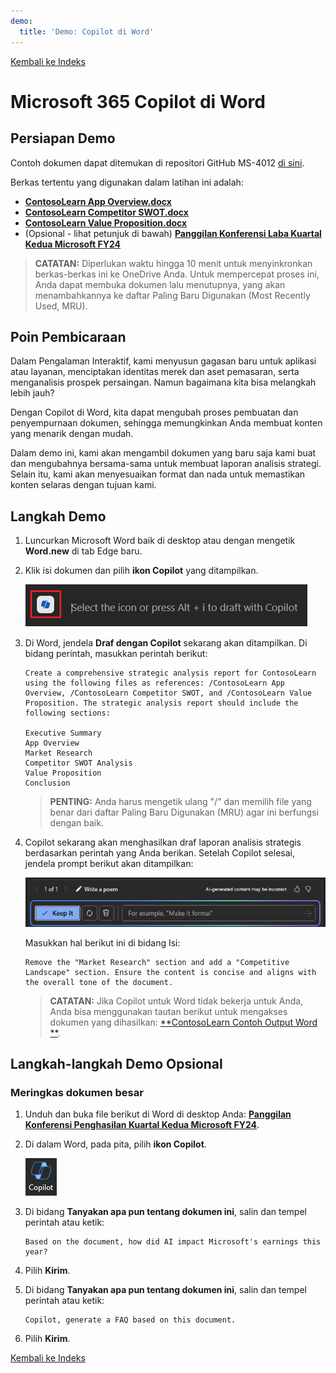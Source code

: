 ```yaml
---
demo:
  title: 'Demo: Copilot di Word'
---
```


[Kembali ke Indeks](https://microsoftlearning.github.io/MS-4012-Microsoft-Copilot-Web-Based-Interactive-Experience-for-Executives/)

# Microsoft 365 Copilot di Word

## Persiapan Demo

Contoh dokumen dapat ditemukan di repositori GitHub MS-4012 [di sini](https://github.com/MicrosoftLearning/MS-4012-Microsoft-Copilot-Unlocked/tree/master/Resourcefiles).

Berkas tertentu yang digunakan dalam latihan ini adalah:

- [**ContosoLearn App Overview.docx**](https://github.com/MicrosoftLearning/MS-4012-Microsoft-Copilot-Unlocked/raw/master/Resourcefiles/ContosoLearn%20App%20Overview.docx)
- [**ContosoLearn Competitor SWOT.docx**](https://github.com/MicrosoftLearning/MS-4012-Microsoft-Copilot-Unlocked/raw/master/Resourcefiles/ContosoLearn%20Competitor%20SWOT.docx)
- [**ContosoLearn Value Proposition.docx**](https://github.com/MicrosoftLearning/MS-4012-Microsoft-Copilot-Unlocked/raw/master/Resourcefiles/ContosoLearn%20Value%20Proposition.docx)
- (Opsional - lihat petunjuk di bawah) [**Panggilan Konferensi Laba Kuartal Kedua Microsoft FY24**](https://github.com/MicrosoftLearning/MS-4012-Microsoft-Copilot-Unlocked/raw/master/Resourcefiles/Microsoft_FY24_Second_Quarter_Earnings_Conference_Call.docx) 

> **CATATAN:** Diperlukan waktu hingga 10 menit untuk menyinkronkan berkas-berkas ini ke OneDrive Anda. Untuk mempercepat proses ini, Anda dapat membuka dokumen lalu menutupnya, yang akan menambahkannya ke daftar Paling Baru Digunakan (Most Recently Used, MRU).

## Poin Pembicaraan

Dalam Pengalaman Interaktif, kami menyusun gagasan baru untuk aplikasi atau layanan, menciptakan identitas merek dan aset pemasaran, serta menganalisis prospek persaingan. Namun bagaimana kita bisa melangkah lebih jauh?

Dengan Copilot di Word, kita dapat mengubah proses pembuatan dan penyempurnaan dokumen, sehingga memungkinkan Anda membuat konten yang menarik dengan mudah.

Dalam demo ini, kami akan mengambil dokumen yang baru saja kami buat dan mengubahnya bersama-sama untuk membuat laporan analisis strategi. Selain itu, kami akan menyesuaikan format dan nada untuk memastikan konten selaras dengan tujuan kami.

## Langkah Demo

1. Luncurkan Microsoft Word baik di desktop atau dengan mengetik **Word.new** di tab Edge baru.
1. Klik isi dokumen dan pilih **ikon Copilot** yang ditampilkan.

    ![Cuplikan layar yang memperlihatkan draf dengan ikon Copilot.](../Demos/Media/draft_with_copilot_icon.png)

1. Di Word, jendela **Draf dengan Copilot** sekarang akan ditampilkan. Di bidang perintah, masukkan perintah berikut:

    ```text
    Create a comprehensive strategic analysis report for ContosoLearn using the following files as references: /ContosoLearn App Overview, /ContosoLearn Competitor SWOT, and /ContosoLearn Value Proposition. The strategic analysis report should include the following sections:
        
    Executive Summary
    App Overview
    Market Research
    Competitor SWOT Analysis
    Value Proposition
    Conclusion
    ```

    > **PENTING:**  Anda harus mengetik ulang "/" dan memilih file yang benar dari daftar Paling Baru Digunakan (MRU) agar ini berfungsi dengan baik.

1. Copilot sekarang akan menghasilkan draf laporan analisis strategis berdasarkan perintah yang Anda berikan. Setelah Copilot selesai, jendela prompt berikut akan ditampilkan:

    ![Tangkapan layar yang menunjukkan tetap di Copilot.](../Demos/Media/keep_it_or_modify.png)
    
    Masukkan hal berikut ini di bidang Isi:

    ```text
    Remove the "Market Research" section and add a "Competitive Landscape" section. Ensure the content is concise and aligns with the overall tone of the document.
    ```

    > **CATATAN:** Jika Copilot untuk Word tidak bekerja untuk Anda, Anda bisa menggunakan tautan berikut untuk mengakses dokumen yang dihasilkan: [**ContosoLearn Contoh Output Word **](https://github.com/MicrosoftLearning/MS-4012-Microsoft-Copilot-Unlocked/raw/master/Resourcefiles/ContosoLearn%20Example%20Word%20Output%20(not%20to%20be%20used).docx).

## Langkah-langkah Demo Opsional

### Meringkas dokumen besar

1. Unduh dan buka file berikut di Word di desktop Anda: [**Panggilan Konferensi Penghasilan Kuartal Kedua Microsoft FY24**](https://github.com/MicrosoftLearning/MS-4012-Microsoft-Copilot-Unlocked/raw/master/Resourcefiles/Microsoft_FY24_Second_Quarter_Earnings_Conference_Call.docx).
1. Di dalam Word, pada pita, pilih **ikon Copilot**.

    ![Tangkapan layar yang menunjukkan tetap di Copilot.](../Demos/Media/copilot_icon.png)

1. Di bidang **Tanyakan apa pun tentang dokumen ini**, salin dan tempel perintah atau ketik: 

    ```text
    Based on the document, how did AI impact Microsoft's earnings this year?
    ```

1. Pilih **Kirim**.  
1. Di bidang **Tanyakan apa pun tentang dokumen ini**, salin dan tempel perintah atau ketik: 

    ```text
    Copilot, generate a FAQ based on this document.
    ```
    
1. Pilih **Kirim**.

[Kembali ke Indeks](https://microsoftlearning.github.io/MS-4012-Microsoft-Copilot-Web-Based-Interactive-Experience-for-Executives/)

